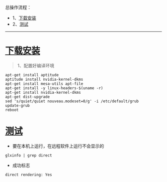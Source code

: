 总操作流程：
- 1、[下载安装](#kail-linux-01)
- 2、[测试](#kail-linux-02)

***

#  <a name="kail-linux-01" href="#" >下载安装</a>

>1、配置好编译环境
```
apt-get install aptitude
aptitude install nvidia-kernel-dkms
apt-get install mesa-utils apt-file
apt-get install -y linux-headers-$(uname -r)
apt-get install nvidia-kernel-dkms
apt-get dist-upgrade
sed 's/quiet/quiet nouveau.modeset=0/g' -i /etc/default/grub
update-grub
reboot
```

#  <a name="kail-linux-02" href="#" >测试</a>

- 要在本机上运行，在远程软件上运行不会显示的

```
glxinfo | grep direct
```
- 成功标志
```
direct rendering: Yes
```
